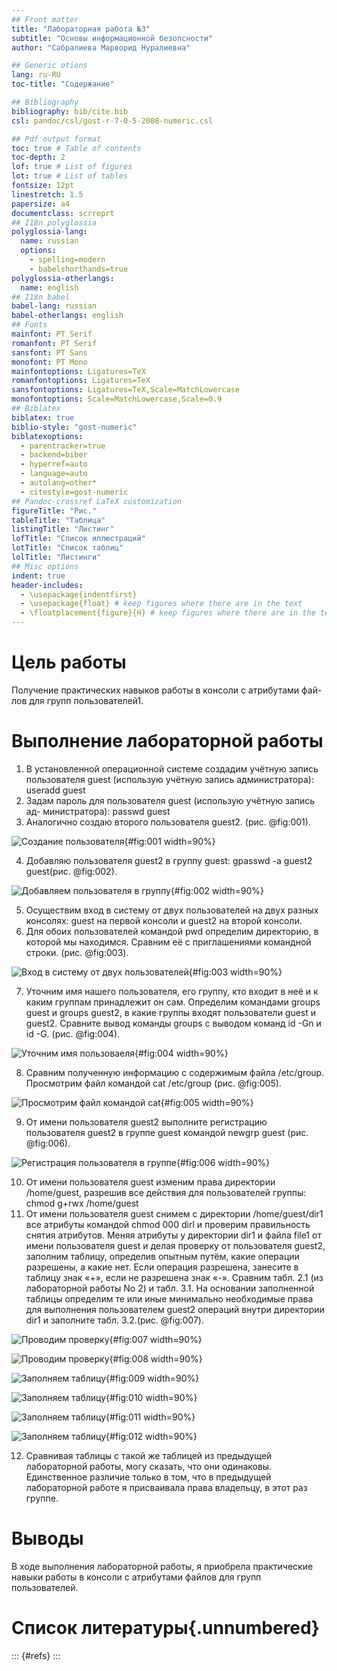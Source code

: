 ```yaml
---
## Front matter
title: "Лабораторная работа №3"
subtitle: "Основы информационной безопсности"
author: "Сабралиева Марворид Нуралиевна"

## Generic otions
lang: ru-RU
toc-title: "Содержание"

## Bibliography
bibliography: bib/cite.bib
csl: pandoc/csl/gost-r-7-0-5-2008-numeric.csl

## Pdf output format
toc: true # Table of contents
toc-depth: 2
lof: true # List of figures
lot: true # List of tables
fontsize: 12pt
linestretch: 1.5
papersize: a4
documentclass: scrreprt
## I18n polyglossia
polyglossia-lang:
  name: russian
  options:
	- spelling=modern
	- babelshorthands=true
polyglossia-otherlangs:
  name: english
## I18n babel
babel-lang: russian
babel-otherlangs: english
## Fonts
mainfont: PT Serif
romanfont: PT Serif
sansfont: PT Sans
monofont: PT Mono
mainfontoptions: Ligatures=TeX
romanfontoptions: Ligatures=TeX
sansfontoptions: Ligatures=TeX,Scale=MatchLowercase
monofontoptions: Scale=MatchLowercase,Scale=0.9
## Biblatex
biblatex: true
biblio-style: "gost-numeric"
biblatexoptions:
  - parentracker=true
  - backend=biber
  - hyperref=auto
  - language=auto
  - autolang=other*
  - citestyle=gost-numeric
## Pandoc-crossref LaTeX customization
figureTitle: "Рис."
tableTitle: "Таблица"
listingTitle: "Листинг"
lofTitle: "Список иллюстраций"
lotTitle: "Список таблиц"
lolTitle: "Листинги"
## Misc options
indent: true
header-includes:
  - \usepackage{indentfirst}
  - \usepackage{float} # keep figures where there are in the text
  - \floatplacement{figure}{H} # keep figures where there are in the text
---
```


# Цель работы

Получение практических навыков работы в консоли с атрибутами фай-
лов для групп пользователей1.

# Выполнение лабораторной работы

1. В установленной операционной системе создадим учётную запись пользователя guest (использую учётную запись администратора): useradd guest
2. Задам пароль для пользователя guest (использую учётную запись ад-
министратора):
passwd guest
3. Аналогично создаю второго пользователя guest2. (рис. @fig:001).

![Создание пользователя](image/1.jpeg){#fig:001 width=90%}

4. Добавляю пользователя guest2 в группу guest:
gpasswd -a guest2 guest(рис. @fig:002).

![Добавляем пользователя в группу](image/2.jpeg){#fig:002 width=90%}

5. Осуществим вход в систему от двух пользователей на двух разных консолях: guest на первой консоли и guest2 на второй консоли.
6. Для обоих пользователей командой pwd определим директорию, в которой мы находимся. Сравним её с приглашениями командной строки. (рис. @fig:003).

![Вход в систему от двух пользователей](image/3.jpeg){#fig:003 width=90%}

7. Уточним имя нашего пользователя, его группу, кто входит в неё и к каким группам принадлежит он сам. Определим командами groups guest и groups guest2, в какие группы входят пользователи guest и guest2. Сравните вывод команды groups с выводом команд id -Gn и id -G. (рис. @fig:004).

![Уточним имя пользоваеля](image/4.jpeg){#fig:004 width=90%}

8. Сравним полученную информацию с содержимым файла /etc/group.
Просмотрим файл командой cat /etc/group (рис. @fig:005).

![Просмотрим файл командой сat](image/5.jpeg){#fig:005 width=90%}

9. От имени пользователя guest2 выполните регистрацию пользователя
guest2 в группе guest командой newgrp guest (рис. @fig:006).

![Регистрация пользователя в группе](image/6.jpeg){#fig:006 width=90%}

10. От имени пользователя guest изменим права директории /home/guest,
разрешив все действия для пользователей группы: chmod g+rwx /home/guest
11. От имени пользователя guest снимем с директории /home/guest/dir1 все атрибуты командой chmod 000 dirl и проверим правильность снятия атрибутов. Меняя атрибуты у директории dir1 и файла file1 от имени пользователя guest и делая проверку от пользователя guest2, заполним таблицу, определив опытным путём, какие операции разрешены, а какие нет. Если операция разрешена, занесите в таблицу знак «+», если не разрешена знак «-». Сравним табл. 2.1 (из лабораторной работы No 2) и табл. 3.1. На основании заполненной таблицы определим те или иные минимально необходимые права для выполнения пользователем guest2 операций внутри директории dir1 и заполните табл. 3.2.(рис. @fig:007).

![Проводим проверку](image/7.jpeg){#fig:007 width=90%}

![Проводим проверку](image/8.jpeg){#fig:008 width=90%}

![Заполняем таблицу](image/9.png){#fig:009 width=90%}

![Заполняем таблицу](image/10.png){#fig:010 width=90%}

![Заполняем таблицу](image/11.png){#fig:011 width=90%}

![Заполняем таблицу](image/12.png){#fig:012 width=90%}

12. Сравнивая таблицы с такой же таблицей из предыдущей лабораторной работы, могу сказать, что они одинаковы. Единственное различие только в том, что в предыдущей лабораторной работе я присваивала права владельцу, в этот раз группе. 

# Выводы

В ходе выполнения лабораторной работы, я приобрела практические навыки работы в консоли с атрибутами файлов для групп пользователей. 

# Список литературы{.unnumbered}

::: {#refs}
:::
